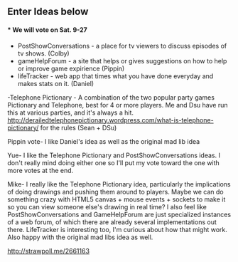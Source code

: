 ## Enter Ideas below
#### * We will vote on Sat. 9-27


- PostShowConversations - a place for tv viewers to discuss episodes of tv shows. (Colby)
- gameHelpForum - a site that helps or gives suggestions on how to help or improve game expirience (Pippin)
- lifeTracker - web app that times what you have done everyday and makes stats on it. (Daniel)

-Telephone Pictionary - A combination of the two popular party games Pictionary and Telephone, best for 4 or more players. 
Me and Dsu have run this at various parties, and it's always a hit. http://derailedtelephonepictionary.wordpress.com/what-is-telephone-pictionary/ for the rules (Sean + DSu)


 Pippin vote-  I like Daniel's idea as well as the original mad lib idea

 Yue- I like the Telephone Pictionary and PostShowConversations ideas. I don't really mind doing either one so I'll put my vote toward the one with more votes at the end.
 
 Mike- I really like the Telephone Pictionary idea, particularly the implications of doing drawings and pushing them around to players.  Maybe we can do something crazy with HTML5 canvas + mouse events + sockets to make it so you can view someone else's drawing in real time?  I also feel like PostShowConversations and GameHelpForum are just specialized instances of a web forum, of which there are already several implementations out there.  LifeTracker is interesting too, I'm curious about how that might work.  Also happy with the original mad libs idea as well.

http://strawpoll.me/2661163
